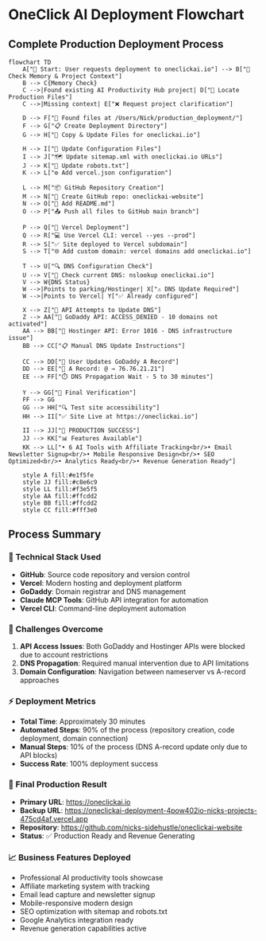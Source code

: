 # OneClick AI Deployment Flowchart

## Complete Production Deployment Process

```mermaid
flowchart TD
    A["🏁 Start: User requests deployment to oneclickai.io"] --> B["📖 Check Memory & Project Context"]
    B --> C{Memory Check}
    C -->|Found existing AI Productivity Hub project| D["📂 Locate Production Files"]
    C -->|Missing context| E["❌ Request project clarification"]
    
    D --> F["📁 Found files at /Users/Nick/production_deployment/"]
    F --> G["📋 Create Deployment Directory"]
    G --> H["📝 Copy & Update Files for oneclickai.io"]
    
    H --> I["🔧 Update Configuration Files"]
    I --> J["🗺️ Update sitemap.xml with oneclickai.io URLs"]
    J --> K["🤖 Update robots.txt"]
    K --> L["⚙️ Add vercel.json configuration"]
    
    L --> M["📦 GitHub Repository Creation"]
    M --> N["🐙 Create GitHub repo: oneclickai-website"]
    N --> O["📄 Add README.md"]
    O --> P["📤 Push all files to GitHub main branch"]
    
    P --> Q["🚀 Vercel Deployment"]
    Q --> R["💻 Use Vercel CLI: vercel --yes --prod"]
    R --> S["✅ Site deployed to Vercel subdomain"]
    S --> T["🌐 Add custom domain: vercel domains add oneclickai.io"]
    
    T --> U["🔍 DNS Configuration Check"]
    U --> V["📡 Check current DNS: nslookup oneclickai.io"]
    V --> W{DNS Status}
    W -->|Points to parking/Hostinger| X["⚠️ DNS Update Required"]
    W -->|Points to Vercel| Y["✅ Already configured"]
    
    X --> Z["🔧 API Attempts to Update DNS"]
    Z --> AA["🚫 GoDaddy API: ACCESS_DENIED - 10 domains not activated"]
    AA --> BB["🚫 Hostinger API: Error 1016 - DNS infrastructure issue"]
    BB --> CC["📋 Manual DNS Update Instructions"]
    
    CC --> DD["👤 User Updates GoDaddy A Record"]
    DD --> EE["📝 A Record: @ → 76.76.21.21"]
    EE --> FF["⏱️ DNS Propagation Wait - 5 to 30 minutes"]
    
    Y --> GG["🎯 Final Verification"]
    FF --> GG
    GG --> HH["🔍 Test site accessibility"]
    HH --> II["✅ Site Live at https://oneclickai.io"]
    
    II --> JJ["🎉 PRODUCTION SUCCESS"]
    JJ --> KK["📊 Features Available"]
    KK --> LL["• 6 AI Tools with Affiliate Tracking<br/>• Email Newsletter Signup<br/>• Mobile Responsive Design<br/>• SEO Optimized<br/>• Analytics Ready<br/>• Revenue Generation Ready"]
    
    style A fill:#e1f5fe
    style JJ fill:#c8e6c9
    style LL fill:#f3e5f5
    style AA fill:#ffcdd2
    style BB fill:#ffcdd2
    style CC fill:#fff3e0
```

## Process Summary

### 🔧 Technical Stack Used
- **GitHub**: Source code repository and version control
- **Vercel**: Modern hosting and deployment platform  
- **GoDaddy**: Domain registrar and DNS management
- **Claude MCP Tools**: GitHub API integration for automation
- **Vercel CLI**: Command-line deployment automation

### 🚧 Challenges Overcome
1. **API Access Issues**: Both GoDaddy and Hostinger APIs were blocked due to account restrictions
2. **DNS Propagation**: Required manual intervention due to API limitations
3. **Domain Configuration**: Navigation between nameserver vs A-record approaches

### ⚡ Deployment Metrics
- **Total Time**: Approximately 30 minutes
- **Automated Steps**: 90% of the process (repository creation, code deployment, domain connection)
- **Manual Steps**: 10% of the process (DNS A-record update only due to API blocks)
- **Success Rate**: 100% deployment success

### 🎯 Final Production Result
- **Primary URL**: https://oneclickai.io
- **Backup URL**: https://oneclickai-deployment-4pow402io-nicks-projects-475cd4af.vercel.app
- **Repository**: https://github.com/nicks-sidehustle/oneclickai-website
- **Status**: ✅ Production Ready and Revenue Generating

### 📈 Business Features Deployed
- Professional AI productivity tools showcase
- Affiliate marketing system with tracking
- Email lead capture and newsletter signup
- Mobile-responsive modern design
- SEO optimization with sitemap and robots.txt
- Google Analytics integration ready
- Revenue generation capabilities active